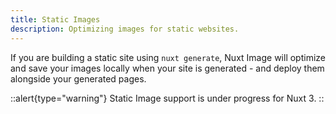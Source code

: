 ```yaml
---
title: Static Images
description: Optimizing images for static websites.
---
```


If you are building a static site using `nuxt generate`, Nuxt Image will optimize and save your images locally when your site is generated - and deploy them alongside your generated pages.

::alert{type="warning"}
Static Image support is under progress for Nuxt 3.
::
